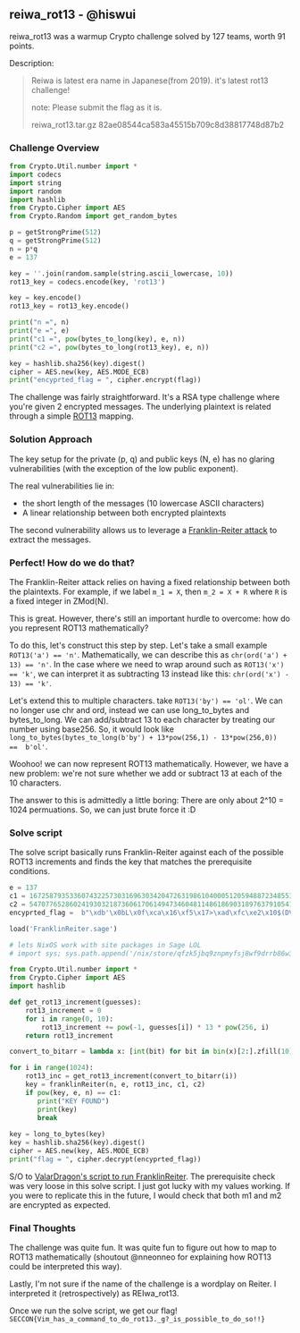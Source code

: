 ## reiwa_rot13 - @hiswui

reiwa_rot13 was a warmup Crypto challenge solved by 127 teams, worth 91 points.

Description:

> Reiwa is latest era name in Japanese(from 2019). it's latest rot13 challenge!
> 
> note: Please submit the flag as it is.
> 
> reiwa_rot13.tar.gz 82ae08544ca583a45515b709c8d38817748d87b2


### Challenge Overview
```py
from Crypto.Util.number import *
import codecs
import string
import random
import hashlib
from Crypto.Cipher import AES
from Crypto.Random import get_random_bytes

p = getStrongPrime(512)
q = getStrongPrime(512)
n = p*q
e = 137

key = ''.join(random.sample(string.ascii_lowercase, 10))
rot13_key = codecs.encode(key, 'rot13')

key = key.encode()
rot13_key = rot13_key.encode()

print("n =", n)
print("e =", e)
print("c1 =", pow(bytes_to_long(key), e, n))
print("c2 =", pow(bytes_to_long(rot13_key), e, n))

key = hashlib.sha256(key).digest()
cipher = AES.new(key, AES.MODE_ECB)
print("encyprted_flag = ", cipher.encrypt(flag))
```

The challenge was fairly straightforward. It's a RSA type challenge where you're given 2 encrypted messages. The underlying plaintext is related through a simple [ROT13](https://en.wikipedia.org/wiki/ROT13) mapping.

### Solution Approach

The key setup for the private (p, q) and public keys (N, e) has no glaring vulnerabilities (with the exception of the low public exponent).

The real vulnerabilities lie in:
- the short length of the messages (10 lowercase ASCII characters)
- A linear relationship between both encrypted plaintexts

The second vulnerability allows us to leverage a [Franklin-Reiter attack](https://en.wikipedia.org/wiki/Coppersmith%27s_attack#Franklin-Reiter_related-message_attack) to extract the messages. 

### Perfect! How do we do that?

The Franklin-Reiter attack relies on having a fixed relationship between both the plaintexts. For example, if we label `m_1 = X`, then `m_2 = X + R` where `R` is a fixed integer in ZMod(N).

This is great. However, there's still an important hurdle to overcome: how do you represent ROT13 mathematically? 

To do this, let's construct this step by step. Let's take a small example `ROT13('a') == 'n'`. Mathematically, we can describe this as `chr(ord('a') + 13) == 'n'`. 
In the case where we need to wrap around such as `ROT13('x') == 'k'`, we can interpret it as subtracting 13 instead like this: `chr(ord('x') - 13) == 'k'`. 

Let's extend this to multiple characters. take `ROT13('by') == 'ol'`. We can no longer use chr and ord, instead we can use long_to_bytes and bytes_to_long. We can add/subtract 13 to each character by treating our number using base256.
So, it would look like `long_to_bytes(bytes_to_long(b'by') + 13*pow(256,1) - 13*pow(256,0))  ==  b'ol'`.

Woohoo! we can now represent ROT13 mathematically. However, we have a new problem: we're not sure whether we add or subtract 13 at each of the 10 characters. 

The answer to this is admittedly a little boring: There are only about 2^10 = 1024 permuations. So, we can just brute force it :D

### Solve script
The solve script basically runs Franklin-Reiter against each of the possible ROT13 increments and finds the key that matches the prerequisite conditions. 

```py
e = 137
c1 = 16725879353360743225730316963034204726319861040005120594887234855326369831320755783193769090051590949825166249781272646922803585636193915974651774390260491016720214140633640783231543045598365485211028668510203305809438787364463227009966174262553328694926283315238194084123468757122106412580182773221207234679
c2 = 54707765286024193032187360617061494734604811486186903189763791054142827180860557148652470696909890077875431762633703093692649645204708548602818564932535214931099060428833400560189627416590019522535730804324469881327808667775412214400027813470331712844449900828912439270590227229668374597433444897899112329233
encyprted_flag =  b"\xdb'\x0bL\x0f\xca\x16\xf5\x17>\xad\xfc\xe2\x10$(DVsDS~\xd3v\xe2\x86T\xb1{xL\xe53s\x90\x14\xfd\xe7\xdb\xddf\x1fx\xa3\xfc3\xcb\xb5~\x01\x9c\x91w\xa6\x03\x80&\xdb\x19xu\xedh\xe4"

load('FranklinReiter.sage')

# lets NixOS work with site packages in Sage LOL 
# import sys; sys.path.append('/nix/store/qfzk5jbq9znpmyfsj8wf9drrb86w33k3-python3-3.12.7-env/lib/python3.12/site-packages')

from Crypto.Util.number import *
from Crypto.Cipher import AES
import hashlib

def get_rot13_increment(guesses):
    rot13_increment = 0
    for i in range(0, 10):
        rot13_increment += pow(-1, guesses[i]) * 13 * pow(256, i)
    return rot13_increment

convert_to_bitarr = lambda x: [int(bit) for bit in bin(x)[2:].zfill(10)]

for i in range(1024):
    rot13_inc = get_rot13_increment(convert_to_bitarr(i))
    key = franklinReiter(n, e, rot13_inc, c1, c2)
    if pow(key, e, n) == c1:
       print("KEY FOUND")
       print(key)
       break
                                                                                                
key = long_to_bytes(key)
key = hashlib.sha256(key).digest()
cipher = AES.new(key, AES.MODE_ECB)
print("flag = ", cipher.decrypt(encyprted_flag))
```

S/O to [ValarDragon's script to run FranklinReiter](https://github.com/ValarDragon/CTF-Crypto/blob/master/RSA/FranklinReiter.sage). The prerequisite check was very loose in this solve script. I just got lucky with my values working. If you were to replicate this in the future, I would check that both m1 and m2 are encrypted as expected. 




### Final Thoughts
The challenge was quite fun. It was quite fun to figure out how to map to ROT13 mathematically (shoutout @nneonneo for explaining how ROT13 could be interpreted this way). 

Lastly, I'm not sure if the name of the challenge is a wordplay on Reiter. I interpreted it (retrospectively) as REIwa_rot13.

Once we run the solve script, we get our flag!
`SECCON{Vim_has_a_command_to_do_rot13._g?_is_possible_to_do_so!!}`
